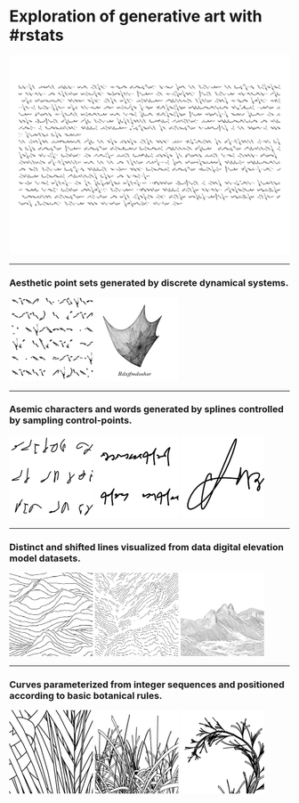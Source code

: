 # Exploration of generative art with \#rstats

![README](R/figures/00_examples/readme.png?raw=true "README")

------------------------------------------------------------------------

### Aesthetic point sets generated by discrete dynamical systems.

[![attractors](R/figures/00_examples/00_attractors_a.png?raw=true "character-like")](https://github.com/picasa/generative/blob/master/R/attractors_glyphs.rmd#L117) [![attractors](R/figures/00_examples/00_attractors_b.png?raw=true "point set")](https://github.com/picasa/generative/blob/master/R/attractors_collection.rmd)


------------------------------------------------------------------------

### Asemic characters and words generated by splines controlled by sampling control-points.

[![splines](R/figures/00_examples/01_splines_a.png?raw=true "script")](https://github.com/picasa/generative/blob/master/R/splines_glyphs.rmd#L61) [![splines](R/figures/00_examples/01_splines_b.png?raw=true "short cursive")](https://github.com/picasa/generative/blob/master/R/splines_glyphs.rmd#L122) [![splines](R/figures/00_examples/01_splines_c.png?raw=true "long cursive")](https://github.com/picasa/generative/blob/master/R/splines_glyphs.rmd#L176)


------------------------------------------------------------------------

### Distinct and shifted lines visualized from data digital elevation model datasets. 

[![ridge](R/figures/00_examples/02_ridge_a.png?raw=true "classic line-removal")](https://github.com/picasa/generative/blob/master/R/gis_ridge.rmd#L64) [![ridge](R/figures/00_examples/02_ridge_b.png?raw=true "high-resolution terrain")](https://github.com/picasa/generative/blob/master/R/gis_ridge.rmd#L100) [![ridge](R/figures/00_examples/02_ridge_c.png?raw=true "high-resolution terrain")](https://github.com/picasa/generative/blob/master/R/gis_ridge.rmd#L190)

------------------------------------------------------------------------

### Curves parameterized from integer sequences and positioned according to basic botanical rules.

[![sequence](R/figures/00_examples/03_sequence_a.png?raw=true "node")](https://github.com/picasa/generative/blob/master/R/sequence_collatz.rmd#L29) [![sequence](R/figures/00_examples/03_sequence_b.png?raw=true "population")](https://github.com/picasa/generative/blob/master/R/sequence_collatz.rmd#L111) [![sequence](R/figures/00_examples/03_sequence_c.png?raw=true "stem")](https://github.com/picasa/generative/blob/master/R/sequence_collatz.rmd#L172)


